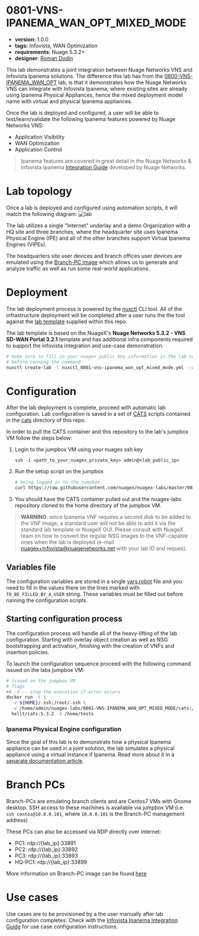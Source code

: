 # 0801-VNS-IPANEMA_WAN_OPT_MIXED_MODE

* **version:** 1.0.0
* **tags:** Infovista, WAN Optimization
* **requirements**: Nuage 5.3.2+
* **designer**: [Roman Dodin](mailto:roman.dodin@nokia.com)

This lab demonstrates a joint integration between Nuage Networks VNS and Infovista Ipanema solutions. The difference this lab has from the [0800-VNS-IPANEMA_WAN_OPT](../0800-VNS-IPANEMA_WAN_OPT) lab, is that it demonstrates how the Nuage Networks VNS can integrate with Infovista Ipanema, where existing sites are already using Ipanema Physical Appliances, hence the mixed deployment model name with virtual and physical Ipanema appliances.

Once the lab is deployed and configured, a user will be able to test/learn/validate the following Ipanema features powered by Nuage Networks VNS:

* Application Visibility
* WAN Optimization
* Application Control

> Ipanema features are covered in great detail in the Nuage Networks & Infovista Ipanema [Integration Guide](http://bit.ly/nuage_ipanema_ig) developed by Nuage Networks.

# Lab topology
Once a lab is deployed and configured using automation scripts, it will match the following diagram:
![lab](https://www.lucidchart.com/publicSegments/view/5b512e4d-9075-4cfc-8ea5-03805917dde1/image.png)

The lab utilizes a single "Internet" underlay and a demo Organization with a HQ site and three branches, where the headquarter site uses Ipanema Physical Engine (IPE) and all of the other branches support Virtual Ipanema Engines (VIPEs).

The headquarters site user devices and branch offices user devices are emulated using the [Branch-PC image](https://nuagenetworks.zendesk.com/hc/en-us/articles/360010244033) which allows us to generate and analyze traffic as well as run some real-world applications.

# Deployment
The lab deployment process is powered by the [nuxctl](htpps://nuxctl.nuagex.io) CLI tool. All of the infrastructure deployment will be completed after a user runs the the tool against the [lab template](nuxctl_0801-vns-ipanema_wan_opt_mixed_mode.yml) supplied within this repo.

The lab template is based on the NuageX's **Nuage Networks 5.3.2 - VNS SD-WAN Portal 3.2.1** template and has additional infra components required to support the infovista integration and use-case demonstration.

```bash
# make sure to fill in your nuagex public key information in the lab template
# before running the command
nuxctl create-lab -l nuxctl_0801-vns-ipanema_wan_opt_mixed_mode.yml --wait
```

# Configuration
After the lab deployment is complete, proceed with automatic lab configuration. Lab configuration is saved in a set of [CATS](http://cats-docs.nuageteam.net) scripts contained in the [cats](./cats/) directory of this repo.

In order to pull the CATS container and this repository to the lab's jumpbox VM follow the steps below:

1. Login to the jumpbox VM using your nuagex ssh key
   ```
   ssh -i <path_to_your_nuagex_private_key> admin@<lab_public_ip>
   ```

2. Run the setup script on the jumpbox
   ```bash
   # being logged in to the jumpbox
   curl https://raw.githubusercontent.com/nuagex/nuagex-labs/master/0801-VNS-IPANEMA_WAN_OPT_MIXED_MODE/setup.sh | bash
   ```
3. You should have the CATS container pulled out and the nuagex-labs repository cloned to the home directory of the jumpbox VM.

> **WARNING**: since Ipanema VNF requires a second disk to be added to the VNF image, a standard user will not be able to add it via the standard lab template or NuageX GUI. Please consult with NuageX team on how to convert the regular NSG images to the VNF-capable ones when the lab is deployed (e-mail nuagex+infovista@nuagenetworks.net with your lab ID and reques).

## Variables file
The configuration variables are stored in a single [vars.robot](./cats/vars.robot) file and you need to fill in the values there on the lines marked with `TO_BE_FILLED_BY_A_USER` string. These variables must be filled out before running the configuration scripts.

## Starting configuration process
The configuration process will handle all of the heavy-lifting of the lab configuration. Starting with overlay object creation as well as NSG bootstrapping and activation, finishing with the creation of VNFs and insertion policies.

To launch the configuration sequence proceed with the following command issued on the labs jumpbox VM:

```bash
# issued on the jumpbox VM
# flags
## -X -- stop the execution if error occurs
docker run -t \
  -v ${HOME}/.ssh:/root/.ssh \
  -v /home/admin/nuagex-labs/0801-VNS-IPANEMA_WAN_OPT_MIXED_MODE/cats:/home/tests \
  hellt/cats:5.3.2 -X /home/tests
```

### Ipanema Physical Engine configuration
Since the goal of this lab is to demonstrate how a physical Ipanema appliance can be used in a joint solution, the lab simulates a physical appliance using a virtual instance if Ipanema. Read more about it in a [separate documentation article](IPE_deployment.md).

# Branch PCs
Branch-PCs are emulating branch clients and are Centos7 VMs with Gnome desktop. SSH access to these machines is available via jumpbox VM (i.e. `ssh centos@10.0.0.101`, where `10.0.0.101` is the Branch-PC management address)

These PCs can also be accessed via RDP directly over internet:

* PC1: rdp://{lab_ip}:33891
* PC2: rdp://{lab_ip}:33892
* PC3: rdp://{lab_ip}:33893
* HQ-PC1: rdp://{lab_ip}:33899

More information on Branch-PC image can be found [here](https://nuagenetworks.zendesk.com/hc/en-us/articles/360010244033)

# Use cases

Use cases are to be provisioned by a the user manually after lab configuration completes. Check with the [Infovista Ipanema Integration Guide](http://bit.ly/nuage_ipanema_ig) for use case configuration instructions.
